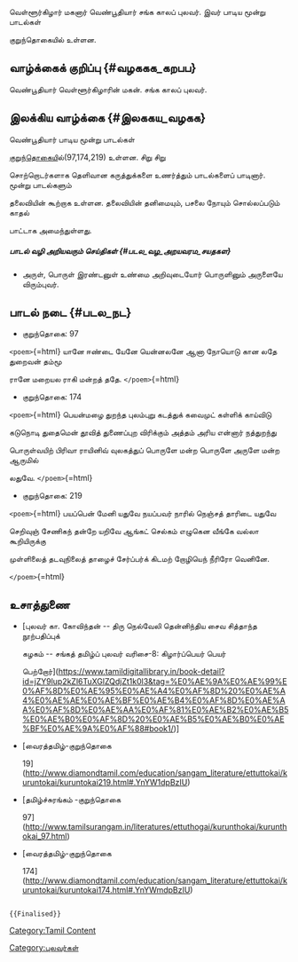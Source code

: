 வெள்ளூர்கிழார் மகனார் வெண்பூதியார் சங்க காலப் புலவர். இவர் பாடிய மூன்று பாடல்கள்
குறுந்தொகையில் உள்ளன.

## வாழ்க்கைக் குறிப்பு {#வழககக_கறபப}

வெண்பூதியார் வெள்ளூர்கிழாரின் மகன். சங்க காலப் புலவர்.

## இலக்கிய வாழ்க்கை {#இலககய_வழகக}

வெண்பூதியார் பாடிய மூன்று பாடல்கள்
[குறுந்தொகைய](குறுந்தொகை "wikilink")ில்(97,174,219) உள்ளன. சிறு சிறு
சொற்றொடர்களாக தெளிவான கருத்துக்களை உணர்த்தும் பாடல்களைப் பாடினார். மூன்று பாடல்களும்
தலைவியின் கூற்றாக உள்ளன. தலைவியின் தனிமையும், பசலை நோயும் சொல்லப்படும் காதல்
பாட்டாக அமைந்துள்ளது.

##### பாடல் வழி அறியவரும் செய்திகள் {#படல_வழ_அறயவரம_சயதகள}

-   அருள், பொருள் இரண்டனுள் உண்மை அறிவுடையோர் பொருளினும் அருளையே விரும்புவர்.

## பாடல் நடை {#படல_நட}

-   குறுந்தொகை: 97

`<poem>`{=html} யானே ஈண்டை யேனே யென்னலனே ஆனா நோயொடு கான லதே துறைவன் தம்மூ
ரானே மறையல ராகி மன்றத் ததே. `</poem>`{=html}

-   குறுந்தொகை: 174

`<poem>`{=html} பெயன்மழை துறந்த புலம்புறு கடத்துக் கவைமுட் கள்ளிக் காய்விடு
கடுநொடி துதைமென் தூவித் துணைப்புற விரிக்கும் அத்தம் அரிய என்னார் நத்துறந்து
பொருள்வயிற் பிரிவா ராயினிவ் வுலகத்துப் பொருளே மன்ற பொருளே அருளே மன்ற ஆருமில்
லதுவே. `</poem>`{=html}

-   குறுந்தொகை: 219

`<poem>`{=html} பயப்பென் மேனி யதுவே நயப்பவர் நாரில் நெஞ்சத் தாரிடை யதுவே
செறிவுஞ் சேணிகந் தன்றே யறிவே ஆங்கட் செல்கம் எழுகென வீங்கே வல்லா கூறியிருக்கு
முள்ளிலைத் தடவுநிலைத் தாழைச் சேர்ப்பர்க் கிடமற் றோழியெந் நீரிரோ வெனினே.
`</poem>`{=html}

## உசாத்துணை

-   [புலவர் கா. கோவிந்தன் -- திரு நெல்வேலி தென்னிந்திய சைவ சித்தாந்த நூற்பதிப்புக்
    கழகம் -- சங்கத் தமிழ்ப் புலவர் வரிசை-8: கிழார்ப்பெயர் பெயர்
    பெற்றோர்](https://www.tamildigitallibrary.in/book-detail?id=jZY9lup2kZl6TuXGlZQdjZt1k0l3&tag=%E0%AE%9A%E0%AE%99%E0%AF%8D%E0%AE%95%E0%AE%A4%E0%AF%8D%20%E0%AE%A4%E0%AE%AE%E0%AE%BF%E0%AE%B4%E0%AF%8D%E0%AE%AA%E0%AF%8D%E0%AE%AA%E0%AF%81%E0%AE%B2%E0%AE%B5%E0%AE%B0%E0%AF%8D%20%E0%AE%B5%E0%AE%B0%E0%AE%BF%E0%AE%9A%E0%AF%88#book1/)\]
-   [வைரத்தமிழ்-குறுந்தொகை
    19](http://www.diamondtamil.com/education/sangam_literature/ettuttokai/kuruntokai/kuruntokai219.html#.YnYW1dpBzIU)
-   [தமிழ்ச்சுரங்கம் -குறுந்தொகை
    97](http://www.tamilsurangam.in/literatures/ettuthogai/kurunthokai/kurunthokai_97.html)
-   [வைரத்தமிழ்-குறுந்தொகை
    174](http://www.diamondtamil.com/education/sangam_literature/ettuttokai/kuruntokai/kuruntokai174.html#.YnYWmdpBzIU)

```{=mediawiki}
{{Finalised}}
```
[Category:Tamil Content](Category:Tamil_Content "wikilink")
[Category:புலவர்கள்](Category:புலவர்கள் "wikilink")

